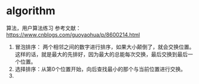 # algorithm
算法，用户算法练习
参考文献：
https://www.cnblogs.com/guoyaohua/p/8600214.html

1. 冒泡排序： 两个相邻之间的数字进行排序，如果大小颠倒了，就会交换位置。这样的话，就是最大的先排好，因为最大的总能每次交换，最后交换到最后一个位置。
2. 选择排序：从第0个位置开始，向后查找最小的那个与当前位置进行交换。
3.